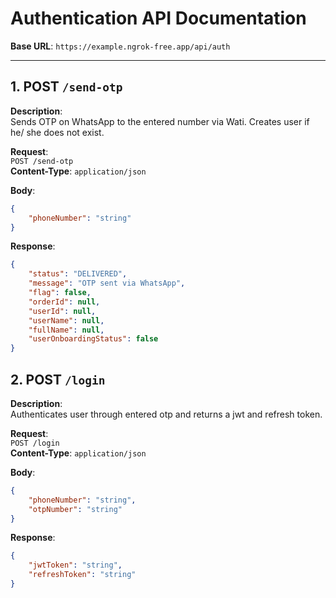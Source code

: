 # Authentication API Documentation

**Base URL**: `https://example.ngrok-free.app/api/auth`

---

## 1. POST `/send-otp`

**Description**:  
Sends OTP on WhatsApp to the entered number via Wati. Creates user if he/ she does not exist.

**Request**:  
`POST /send-otp`  
**Content-Type**: `application/json`

**Body**:
```json
{
    "phoneNumber": "string"
}
```

**Response**:
```json
{
    "status": "DELIVERED",
    "message": "OTP sent via WhatsApp",
    "flag": false,
    "orderId": null,
    "userId": null,
    "userName": null,
    "fullName": null,
    "userOnboardingStatus": false
}
```

## 2. POST `/login`

**Description**:  
Authenticates user through entered otp and returns a jwt and refresh token.

**Request**:  
`POST /login`  
**Content-Type**: `application/json`

**Body**:
```json
{
    "phoneNumber": "string",  
    "otpNumber": "string" 
}
```

**Response**:
```json
{
    "jwtToken": "string",
    "refreshToken": "string"
}
```
